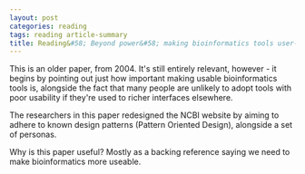 ```yaml
---
layout: post
categories: reading
tags: reading article-summary
title: Reading&#58; Beyond power&#58; making bioinformatics tools user-centered
---
```


This is an older paper, from 2004. It's still entirely relevant, however - it begins by pointing out just how important making usable bioinformatics tools is, alongside the fact that many people are unlikely to adopt tools with poor usability if they're used to richer interfaces elsewhere.

The researchers in this paper redesigned the NCBI website by aiming to adhere to known design patterns (Pattern Oriented Design), alongside a set of personas.

Why is this paper useful? Mostly as a backing reference saying we need to make bioinformatics more useable.

